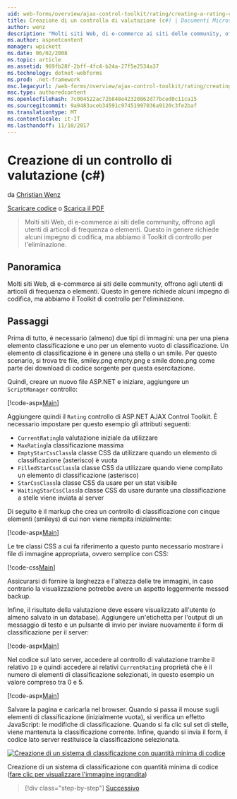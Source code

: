 ```yaml
---
uid: web-forms/overview/ajax-control-toolkit/rating/creating-a-rating-control-cs
title: Creazione di un controllo di valutazione (c#) | Documenti Microsoft
author: wenz
description: "Molti siti Web, di e-commerce ai siti delle community, offrono agli utenti di articoli di frequenza o elementi. Ciò in genere richiede alcuni impegno di codifica, ma non è disponibile il..."
ms.author: aspnetcontent
manager: wpickett
ms.date: 06/02/2008
ms.topic: article
ms.assetid: 969fb28f-2bff-4fc4-b24a-27f5e2534a37
ms.technology: dotnet-webforms
ms.prod: .net-framework
msc.legacyurl: /web-forms/overview/ajax-control-toolkit/rating/creating-a-rating-control-cs
msc.type: authoredcontent
ms.openlocfilehash: 7c004522ac72b848e42320862d77bced0c11ca15
ms.sourcegitcommit: 9a9483aceb34591c97451997036a9120c3fe2baf
ms.translationtype: MT
ms.contentlocale: it-IT
ms.lasthandoff: 11/10/2017
---
```

<a name="creating-a-rating-control-c"></a>Creazione di un controllo di valutazione (c#)
====================
da [Christian Wenz](https://github.com/wenz)

[Scaricare codice](http://download.microsoft.com/download/9/3/f/93f8daea-bebd-4821-833b-95205389c7d0/rating0.cs.zip) o [Scarica il PDF](http://download.microsoft.com/download/2/d/c/2dc10e34-6983-41d4-9c08-f78f5387d32b/rating0CS.pdf)

> Molti siti Web, di e-commerce ai siti delle community, offrono agli utenti di articoli di frequenza o elementi. Questo in genere richiede alcuni impegno di codifica, ma abbiamo il Toolkit di controllo per l'eliminazione.


## <a name="overview"></a>Panoramica

Molti siti Web, di e-commerce ai siti delle community, offrono agli utenti di articoli di frequenza o elementi. Questo in genere richiede alcuni impegno di codifica, ma abbiamo il Toolkit di controllo per l'eliminazione.

## <a name="steps"></a>Passaggi

Prima di tutto, è necessario (almeno) due tipi di immagini: una per una piena elemento classificazione e uno per un elemento vuoto di classificazione. Un elemento di classificazione è in genere una stella o un smile. Per questo scenario, si trova tre file, smiley.png empty.png e smile done.png come parte dei download di codice sorgente per questa esercitazione.

Quindi, creare un nuovo file ASP.NET e iniziare, aggiungere un `ScriptManager` controllo:

[!code-aspx[Main](creating-a-rating-control-cs/samples/sample1.aspx)]

Aggiungere quindi il `Rating` controllo di ASP.NET AJAX Control Toolkit. È necessario impostare per questo esempio gli attributi seguenti:

- `CurrentRating`la valutazione iniziale da utilizzare
- `MaxRating`la classificazione massima
- `EmptyStarCssClass`la classe CSS da utilizzare quando un elemento di classificazione (asterisco) è vuota
- `FilledStarCssClass`la classe CSS da utilizzare quando viene compilato un elemento di classificazione (asterisco)
- `StarCssClass`la classe CSS da usare per un stat visibile
- `WaitingStarCssClass`la classe CSS da usare durante una classificazione a stelle viene inviata al server

Di seguito è il markup che crea un controllo di classificazione con cinque elementi (smileys) di cui non viene riempita inizialmente:

[!code-aspx[Main](creating-a-rating-control-cs/samples/sample2.aspx)]

Le tre classi CSS a cui fa riferimento a questo punto necessario mostrare i file di immagine appropriata, ovvero semplice con CSS:

[!code-css[Main](creating-a-rating-control-cs/samples/sample3.css)]

Assicurarsi di fornire la larghezza e l'altezza delle tre immagini, in caso contrario la visualizzazione potrebbe avere un aspetto leggermente messed backup.

Infine, il risultato della valutazione deve essere visualizzato all'utente (o almeno salvato in un database). Aggiungere un'etichetta per l'output di un messaggio di testo e un pulsante di invio per inviare nuovamente il form di classificazione per il server:

[!code-aspx[Main](creating-a-rating-control-cs/samples/sample4.aspx)]

Nel codice sul lato server, accedere al controllo di valutazione tramite il relativo `ID` e quindi accedere ai relativi `CurrentRating` proprietà che è il numero di elementi di classificazione selezionati, in questo esempio un valore compreso tra 0 e 5.

[!code-aspx[Main](creating-a-rating-control-cs/samples/sample5.aspx)]

Salvare la pagina e caricarla nel browser. Quando si passa il mouse sugli elementi di classificazione (inizialmente vuota), si verifica un effetto JavaScript: le modifiche di classificazione. Quando si fa clic sul set di stelle, viene mantenuta la classificazione corrente. Infine, quando si invia il form, il codice lato server restituisce la classificazione selezionata.


[![Creazione di un sistema di classificazione con quantità minima di codice](creating-a-rating-control-cs/_static/image2.png)](creating-a-rating-control-cs/_static/image1.png)

Creazione di un sistema di classificazione con quantità minima di codice ([fare clic per visualizzare l'immagine ingrandita](creating-a-rating-control-cs/_static/image3.png))

>[!div class="step-by-step"]
[Successivo](creating-a-rating-control-vb.md)
